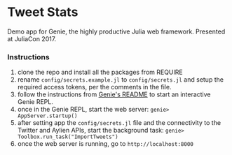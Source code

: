 # Tweet Stats
Demo app for Genie, the highly productive Julia web framework. Presented at JuliaCon 2017.

### Instructions

1. clone the repo and install all the packages from REQUIRE
2. rename `config/secrets.example.jl` to `config/secrets.jl` and setup the required access tokens, per the comments in the file.
3. follow the instructions from [Genie's README](https://github.com/essenciary/Genie.jl) to start an interactive Genie REPL.
4. once in the Genie REPL, start the web server: `genie> AppServer.startup()`
5. after setting app the `config/secrets.jl` file and the connectivity to the Twitter and Aylien APIs, start the background task: `genie> Toolbox.run_task("ImportTweets")`
6. once the web server is running, go to `http://localhost:8000`
